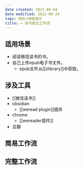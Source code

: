 ```yaml
---
date created: 2022-08-04
date modified: 2022-08-24
tags: 待办/持续迭代
title: » 读书笔记工作流
---
```


## 适用场景

- 阅读微信读书的书。
- 自己上传epub电子书文件。
	- epub文件从[[zlibrary]]中获取。

## 涉及工具

- [[微信读书]]
- obsidian
	- [[weread plugin]]插件
- chrome
	- [[wereader插件]]
- 豆瓣

## 简易工作流

## 完整工作流
